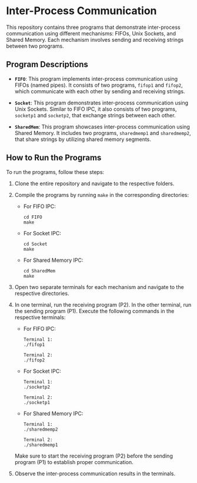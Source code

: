 # Inter-Process Communication

This repository contains three programs that demonstrate inter-process communication using different mechanisms: FIFOs, Unix Sockets, and Shared Memory. Each mechanism involves sending and receiving strings between two programs.

## Program Descriptions

- **`FIFO`**: This program implements inter-process communication using FIFOs (named pipes). It consists of two programs, `fifop1` and `fifop2`, which communicate with each other by sending and receiving strings.

- **`Socket`**: This program demonstrates inter-process communication using Unix Sockets. Similar to FIFO IPC, it also consists of two programs, `socketp1` and `socketp2`, that exchange strings between each other.

- **`SharedMem`**: This program showcases inter-process communication using Shared Memory. It includes two programs, `sharedmemp1` and `sharedmemp2`, that share strings by utilizing shared memory segments.

## How to Run the Programs

To run the programs, follow these steps:

1. Clone the entire repository and navigate to the respective folders.

2. Compile the programs by running `make` in the corresponding directories:

   - For FIFO IPC:
     ```
     cd FIFO
     make
     ```

   - For Socket IPC:
     ```
     cd Socket
     make
     ```

   - For Shared Memory IPC:
     ```
     cd SharedMem
     make
     ```

3. Open two separate terminals for each mechanism and navigate to the respective directories.

4. In one terminal, run the receiving program (P2). In the other terminal, run the sending program (P1). Execute the following commands in the respective terminals:

   - For FIFO IPC:
     ```
     Terminal 1:
     ./fifop1

     Terminal 2:
     ./fifop2
     ```

   - For Socket IPC:
     ```
     Terminal 1:
     ./socketp2

     Terminal 2:
     ./socketp1
     ```

   - For Shared Memory IPC:
     ```
     Terminal 1:
     ./sharedmemp2

     Terminal 2:
     ./sharedmemp1
     ```

   Make sure to start the receiving program (P2) before the sending program (P1) to establish proper communication.

5. Observe the inter-process communication results in the terminals.
